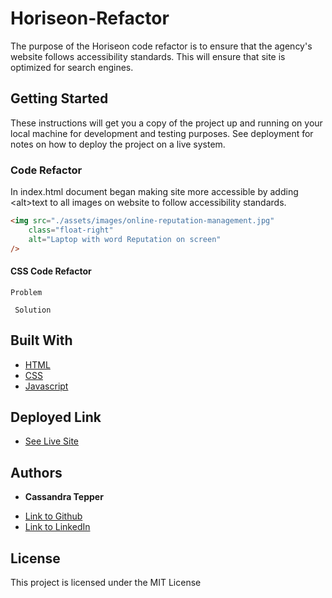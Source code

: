 # Horiseon-Refactor

The purpose of the Horiseon code refactor is to ensure that the agency's website follows accessibility standards. This will ensure that site is optimized for search engines. 

## Getting Started

These instructions will get you a copy of the project up and running on your local machine for development and testing purposes. See deployment for notes on how to deploy the project on a live system.

### Code Refactor 

In index.html document began making site more accessible by adding &lt;alt&gt;text to all images on website to follow accessibility standards.  
``` html
<img src="./assets/images/online-reputation-management.jpg" 
    class="float-right" 
    alt="Laptop with word Reputation on screen" 
/>
```

#### CSS Code Refactor
```
Problem

```

```
 Solution
 ```


## Built With

* [HTML](https://developer.mozilla.org/en-US/docs/Web/HTML)
* [CSS](https://developer.mozilla.org/en-US/docs/Web/CSS)
* [Javascript](https://developer.mozilla.org/en-US/docs/Web/JavaScript)

## Deployed Link

* [See Live Site](https://ctep09.github.io/Horiseon-Refactor/)


## Authors

* **Cassandra Tepper** 

- [Link to Github](https://github.com/CTep09)
- [Link to LinkedIn](https://www.linkedin.com/in/cassie-tepper/)

## License

This project is licensed under the MIT License 

